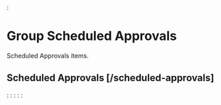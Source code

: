 :[](data_structures.md)

# Group Scheduled Approvals
Scheduled Approvals items.

## Scheduled Approvals [/scheduled-approvals]

:[](list.md)
:[](show.md)
:[](show-item.md)
:[](delete.md)
:[](delete-item.md)
